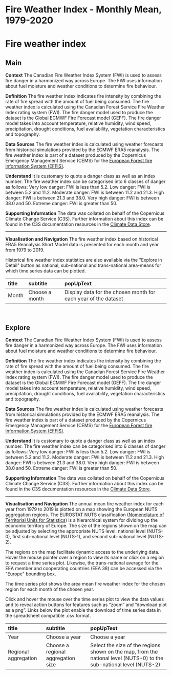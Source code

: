 
Fire Weather Index - Monthly Mean, 1979-2020
============================================

# Fire weather index

## Main


**Context**
The Canadian Fire Weather Index System (FWI) is used to assess fire danger in a harmonized way across Europe. The FWI uses information about fuel moisture and weather conditions to determine fire behaviour. 

**Definition**
The fire weather index indicates fire intensity by combining the rate of fire spread with the amount of fuel being consumed. The fire weather index is calculated using the Canadian Forest Service Fire Weather Index rating system (FWI). The fire danger model used to produce the dataset is the Global ECMWF Fire Forecast model (GEFF).  The fire danger model takes into account temperature, relative humidity, wind speed, precipitation, drought conditions, fuel availability, vegetation characteristics and topography.

**Data Sources**
The fire weather index is calculated using weather forecasts from historical simulations provided by the ECMWF ERA5 reanalysis. The fire weather index is part of a dataset produced by the Copernicus Emergency Management Service (CEMS) for the [European Forest fire Information System (EFFIS)](https://effis.jrc.ec.europa.eu/about-effis/technical-background/fire-danger-forecast/).

**Understand**
It is customary to quote a danger class as well as an index number. The fire weather index can be categorised into 6 classes of danger as follows:
Very low danger: FWI is less than 5.2. Low danger: FWI is between 5.2 and 11.2. Moderate danger: FWI is between 11.2 and 21.3. High danger: FWI is between 21.3 and 38.0.  Very high danger: FWI is between 38.0 and 50. Extreme danger: FWI is greater than 50.

**Supporting Information**
The data was collated on behalf of the Copernicus Climate Change Service (C3S).  Further information about this index can be found in the C3S documentation resources in the [Climate Data Store](https://cds.climate.copernicus.eu/cdsapp#!/dataset/cems-fire-historical?tab=overview).

***

**Visualisation and Navigation**
The fire weather index based on historical ERA5 Reanalysis Short Model data is presented for each month and year from 1979 to 2019.

Historical fire weather index statistics are also available via the "Explore in Detail" button as national, sub-national and trans-national area-means for which time series data can be plotted.  

|title|subtitle|popUpText|
| :--- | :--- | :--- |
|Month|Choose a month|Display data for the chosen month for each year of the dataset|


<br />  

## Explore


**Context**
The Canadian Fire Weather Index System (FWI) is used to assess fire danger in a harmonized way across Europe. The FWI uses information about fuel moisture and weather conditions to determine fire behaviour. 

**Definition**
The fire weather index indicates fire intensity by combining the rate of fire spread with the amount of fuel being consumed.  The fire weather index is calculated using the Canadian Forest Service Fire Weather Index rating system (FWI). The fire danger model used to produce the dataset is the Global ECMWF Fire Forecast model (GEFF).  The fire danger model takes into account temperature, relative humidity, wind speed, precipitation, drought conditions, fuel availability, vegetation characteristics and topography.

**Data Sources**
The fire weather index is calculated using weather forecasts from historical simulations provided by the ECMWF ERA5 reanalysis. The fire weather index is part of a dataset produced by the Copernicus Emergency Management Service (CEMS) for the [European Forest fire Information System (EFFIS)](https://effis.jrc.ec.europa.eu/about-effis/technical-background/fire-danger-forecast/).

**Understand**
It is customary to quote a danger class as well as an index number. The fire weather index can be categorised into 6 classes of danger as follows:
Very low danger: FWI is less than 5.2. Low danger: FWI is between 5.2 and 11.2. Moderate danger: FWI is between 11.2 and 21.3. High danger: FWI is between 21.3 and 38.0.  Very high danger: FWI is between 38.0 and 50. Extreme danger: FWI is greater than 50.

**Supporting Information**
The data was collated on behalf of the Copernicus Climate Change Service (C3S).  Further information about this index can be found in the C3S documentation resources in the [Climate Data Store](https://cds.climate.copernicus.eu/cdsapp#!/dataset/cems-fire-historical?tab=overview).

***

**Visualisation and Navigation**
The annual mean fire weather index for each year from 1979 to 2019 is plotted on a map showing the European NUTS aggregation regions.  The EUROSTAT NUTS classification ([Nomenclature of Territorial Units for Statistics](https://ec.europa.eu/eurostat/web/nuts/background)) is a hierarchical system for dividing up the economic territory of Europe. The size of the regions shown on the map can be adjusted by selecting the appropriate NUTS level: national level (NUTS-0), first sub-national level (NUTS-1), and second sub-national level (NUTS-2).

The regions on the map facilitate dynamic access to the underlying data. Hover the mouse pointer over a region to view its name or click on a region to request a time series plot. Likewise, the trans-national average for the EEA member and cooperating countries (EEA 38) can be accessed via the "Europe" bounding box.

The time series plot shows the area mean fire weather index for the chosen region for each month of the chosen year. 

Click and hover the mouse over the time series plot to view the data values and to reveal action buttons for features such as “zoom” and “download plot as a png”.  Links below the plot enable the download of time series data in the spreadsheet compatible .csv format.  

|title|subtitle |popUpText|
| :--- | :--- | :--- |
|Year|Choose a year|Choose a year|
|Regional aggregation|Choose a regional aggregation size|Select the size of the regions shown on the map, from the national level (NUTS-0) to the sub-national level (NUTS-2)|
